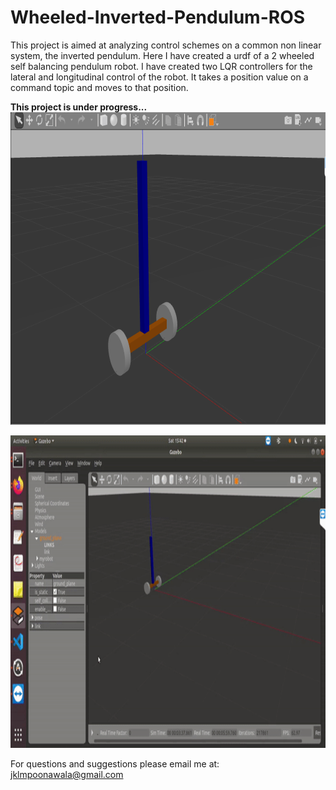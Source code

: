 # Wheeled-Inverted-Pendulum-ROS

This project is aimed at analyzing control schemes on a common non linear system, the inverted pendulum.
Here I have created a urdf of a 2 wheeled self balancing pendulum robot. I have created two LQR controllers for the lateral and longitudinal control of the robot. It takes a position value on a command topic and moves to that position. 

**This project is under progress...**  <br/>
<img src="images/robot_model.png" width="750" height="500">  <br/>
<!---->
<img src="images/demonstration.gif" width="750" height="500">  <br/>

For questions and suggestions please email me at: jklmpoonawala@gmail.com
